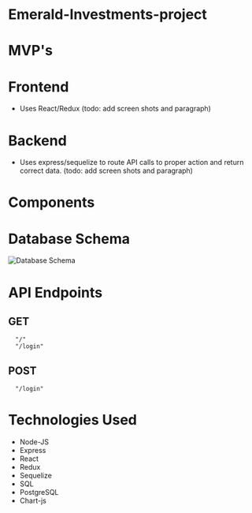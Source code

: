 # Emerald-Investments-project

# MVP's



# Frontend

- Uses React/Redux (todo: add screen shots and paragraph)


# Backend

- Uses express/sequelize to route API calls to proper action and return correct data. (todo: add screen shots and paragraph)


# Components




# Database Schema

![Database Schema](./DBD-database-schema.png)


# API Endpoints

## GET
      "/"
      "/login"


## POST
      "/login"
  
      

# Technologies Used

- Node-JS 
- Express 
- React 
- Redux 
- Sequelize
- SQL
- PostgreSQL
- Chart-js
